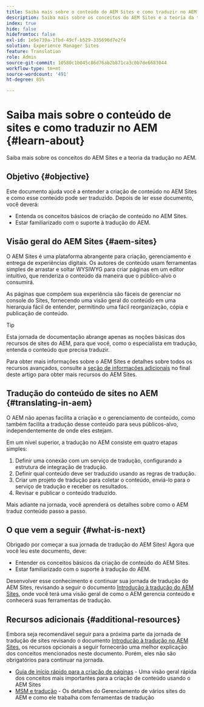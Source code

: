 ```yaml
---
title: Saiba mais sobre o conteúdo do AEM Sites e como traduzir no AEM
description: Saiba mais sobre os conceitos do AEM Sites e a teoria da tradução no AEM.
index: true
hide: false
hidefromtoc: false
exl-id: 1e5e739a-1fbd-49cf-b529-335696d7e2f4
solution: Experience Manager Sites
feature: Translation
role: Admin
source-git-commit: 10580c1b045c86d76ab2b871ca3c0b7de6683044
workflow-type: tm+mt
source-wordcount: '491'
ht-degree: 85%

---
```


# Saiba mais sobre o conteúdo de sites e como traduzir no AEM {#learn-about}

Saiba mais sobre os conceitos do AEM Sites e a teoria da tradução no AEM.

## Objetivo {#objective}

Este documento ajuda você a entender a criação de conteúdo no AEM Sites e como esse conteúdo pode ser traduzido. Depois de ler esse documento, você deverá:

* Entenda os conceitos básicos de criação de conteúdo no AEM Sites.
* Estar familiarizado com o suporte à tradução do AEM.

## Visão geral do AEM Sites {#aem-sites}

O AEM Sites é uma plataforma abrangente para criação, gerenciamento e entrega de experiências digitais. Os autores de conteúdo usam ferramentas simples de arrastar e soltar WYSIWYG para criar páginas em um editor intuitivo, que renderiza o conteúdo da maneira que o público-alvo o consumirá.

As páginas que compõem sua experiência são fáceis de gerenciar no console do Sites, fornecendo uma visão geral do conteúdo em uma hierarquia fácil de entender, permitindo uma fácil reorganização, cópia e publicação de conteúdo.

>[!TIP]
>
>Esta jornada de documentação abrange apenas as noções básicas dos recursos de sites do AEM, para que você, como o especialista em tradução, entenda o conteúdo que precisa traduzir.
>
>Para obter mais informações sobre o AEM Sites e detalhes sobre todos os recursos avançados, consulte a [seção de informações adicionais](#additional-information) no final deste artigo para obter mais recursos do AEM Sites.

## Tradução do conteúdo de sites no AEM {#translating-in-aem}

O AEM não apenas facilita a criação e o gerenciamento de conteúdo, como também facilita a tradução desse conteúdo para seus públicos-alvo, independentemente de onde eles estejam.

Em um nível superior, a tradução no AEM consiste em quatro etapas simples:

1. Definir uma conexão com um serviço de tradução, configurando a estrutura de integração de tradução.
1. Definir qual conteúdo deve ser traduzido usando as regras de tradução.
1. Criar um projeto de tradução para coletar o conteúdo, enviá-lo para o serviço de tradução e receber os resultados.
1. Revisar e publicar o conteúdo traduzido.


Mais adiante na jornada, você aprenderá os detalhes sobre como o AEM traduz conteúdo passo a passo.

## O que vem a seguir {#what-is-next}

Obrigado por começar a sua jornada de tradução do AEM Sites! Agora que você leu este documento, deve:

* Entender os conceitos básicos da criação de conteúdo do AEM Sites.
* Estar familiarizado com o suporte à tradução do AEM.

Desenvolver esse conhecimento e continuar sua jornada de tradução do AEM Sites, revisando a seguir o documento [Introdução à tradução do AEM Sites](getting-started.md), onde você terá uma visão geral de como o AEM gerencia conteúdo e conhecerá suas ferramentas de tradução.

## Recursos adicionais {#additional-resources}

Embora seja recomendável seguir para a próxima parte da jornada de tradução de sites revisando o documento [Introdução à tradução no AEM Sites](getting-started.md), os recursos opcionais a seguir fornecerão uma melhor explicação dos conceitos mencionados neste documento. Porém, eles não são obrigatórios para continuar na jornada.

* [Guia de início rápido para a criação de páginas](/help/sites-cloud/authoring/quick-start.md) - Uma visão geral rápida dos conceitos mais importantes para a criação de conteúdo usando o AEM Sites
* [MSM e tradução](/help/sites-cloud/administering/msm-and-translation.md) - Os detalhes do Gerenciamento de vários sites do AEM e como ele trabalha com ferramentas de tradução
